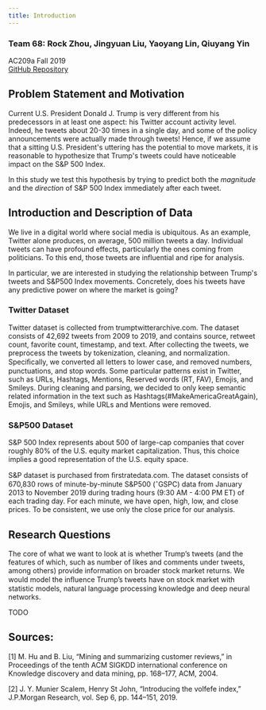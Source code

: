 ```yaml
---
title: Introduction
---
```


### Team 68: Rock Zhou, Jingyuan Liu, Yaoyang Lin, Qiuyang Yin
AC209a Fall 2019          
[GitHub Repository](https://github.com/DavidYQY/Make-trading-great-again-)

## Problem Statement and Motivation

Current U.S. President Donald J. Trump is very different from his predecessors in at least one aspect: his Twitter account activity level. Indeed, he tweets about 20-30 times in a single day, and some of the policy announcements were actually made through tweets! Hence, if we assume that a sitting U.S. President's uttering has the potential to move markets, it is reasonable to hypothesize that Trump's tweets could have noticeable impact on the S&P 500 Index. 

In this study we test this hypothesis by trying to predict both the *magnitude* and the *direction* of S&P 500 Index immediately after each tweet.

## Introduction and Description of Data

We live in a digital world where social media is ubiquitous. As an example, Twitter alone produces, on average, 500 million tweets a day. Individual tweets can have profound effects, particularly the ones coming from politicians. To this end, those tweets are influential and ripe for analysis.

In particular, we are interested in studying the relationship between Trump's tweets and S&P500 Index movements. Concretely, does his tweets have any predictive power on where the market is going?

### Twitter Dataset

Twitter dataset is collected from trumptwitterarchive.com. The dataset consists of 42,692 tweets from 2009 to 2019, and contains source, retweet count, favorite count, timestamp, and text. After collecting the tweets, we preprocess the tweets by tokenization, cleaning, and normalization. Speciﬁcally, we converted all letters to lower case, and removed numbers, punctuations, and stop words. Some particular patterns exist in Twitter, such as URLs, Hashtags, Mentions, Reserved words (RT, FAV), Emojis, and Smileys. During cleaning and parsing, we decided to only keep semantic related information in the text such as Hashtags(#MakeAmericaGreatAgain), Emojis, and Smileys, while URLs and Mentions were removed.

### S&P500 Dataset

S&P 500 Index represents about 500 of large-cap companies that cover roughly 80% of the U.S. equity market capitalization. Thus, this choice implies a good representation of the U.S. equity space. 

S&P dataset is purchased from ﬁrstratedata.com. The dataset consists of 670,830 rows of minute-by-minute S&P500 (ˆGSPC) data from January 2013 to November 2019 during trading hours (9:30 AM - 4:00 PM ET) of each trading day. For each minute, we have open, high, low, and close prices. To be consistent, we use only the close price for our analysis.

## Research Questions

The core of what we want to look at is whether Trump’s tweets (and the features of which, such as number of likes and comments under tweets, among others) provide information on broader stock market returns. We would model the inﬂuence Trump’s tweets have on stock market with statistic models, natural language processing knowledge and deep neural networks.

TODO

## Sources:

[1] M. Hu and B. Liu, “Mining and summarizing customer reviews,” in Proceedings of the tenth ACM SIGKDD international conference on Knowledge discovery and data mining, pp. 168–177, ACM, 2004.

[2] J. Y. Munier Scalem, Henry St John, “Introducing the volfefe index,” J.P.Morgan Research, vol. Sep 6, pp. 144–151, 2019.
